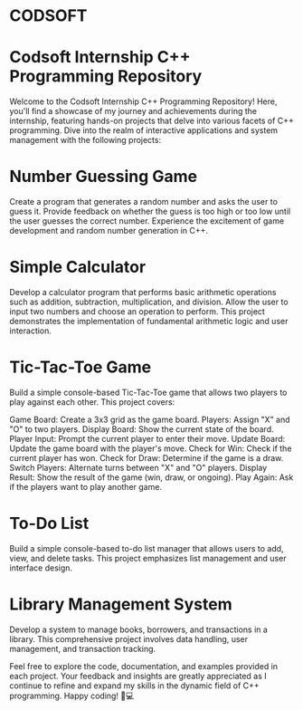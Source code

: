 # CODSOFT
# Codsoft Internship C++ Programming Repository
Welcome to the Codsoft Internship C++ Programming Repository! Here, you'll find a showcase of my journey and achievements during the internship, featuring hands-on projects that delve into various facets of C++ programming. Dive into the realm of interactive applications and system management with the following projects:

# Number Guessing Game
Create a program that generates a random number and asks the user to guess it. Provide feedback on whether the guess is too high or too low until the user guesses the correct number. Experience the excitement of game development and random number generation in C++.

# Simple Calculator
Develop a calculator program that performs basic arithmetic operations such as addition, subtraction, multiplication, and division. Allow the user to input two numbers and choose an operation to perform. This project demonstrates the implementation of fundamental arithmetic logic and user interaction.

# Tic-Tac-Toe Game
Build a simple console-based Tic-Tac-Toe game that allows two players to play against each other. This project covers:

Game Board: Create a 3x3 grid as the game board.
Players: Assign "X" and "O" to two players.
Display Board: Show the current state of the board.
Player Input: Prompt the current player to enter their move.
Update Board: Update the game board with the player's move.
Check for Win: Check if the current player has won.
Check for Draw: Determine if the game is a draw.
Switch Players: Alternate turns between "X" and "O" players.
Display Result: Show the result of the game (win, draw, or ongoing).
Play Again: Ask if the players want to play another game.
# To-Do List
Build a simple console-based to-do list manager that allows users to add, view, and delete tasks. This project emphasizes list management and user interface design.

# Library Management System
Develop a system to manage books, borrowers, and transactions in a library. This comprehensive project involves data handling, user management, and transaction tracking.

Feel free to explore the code, documentation, and examples provided in each project. Your feedback and insights are greatly appreciated as I continue to refine and expand my skills in the dynamic field of C++ programming. Happy coding! 🚀💻
